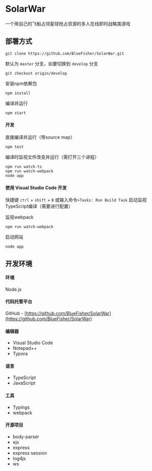 # SolarWar

一个用自己的飞船占领星球抢占资源的多人在线即时战略类游戏

## 部署方式

```shell
git clone https://github.com/BlueFisher/SolarWar.git
```
默认为 `master` 分支，如要切换到 `develop` 分支
```shell
git checkout origin/develop
```

安装npm依赖包

```shell
npm install
```

编译并运行

```shell
npm start
```

#### 开发

 直接编译并运行（带source map）

```shell
npm test
```

编译时监视文件改变并运行（需打开三个进程）

```shell
npm run watch-ts
npm run watch-webpack
node app
```

#### 使用 Visual Studio Code 开发

快捷键 `ctrl` + `shift` + `B` 或输入命令`>Tasks: Run Build Task` 启动监视TypeScript编译（需要进行配置）

监视webpack

```shell
npm run watch-webpack
```

启动网站

```shell
node app
```

## 开发环境

#### 环境

Node.js

#### 代码托管平台

GitHub - [https://github.com/BlueFisher/SolarWar](https://github.com/BlueFisher/SolarWar)

#### 编辑器

- Visual Studio Code
- Notepad++
- Typora

#### 语言

- TypeScript
- JavaScript

#### 工具

- Typings
- webpack


#### 开源项目

- body-parser
- ejs
- express
- express session
- log4js
- ws